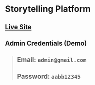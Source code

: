 # Storytelling Platform

## [Live Site](https://admirable-hotteok-95d410.netlify.app/)

## Admin Credentials (Demo)

> ## Email: `admin@gmail.com`
>
> ## Password: `aabb12345`
